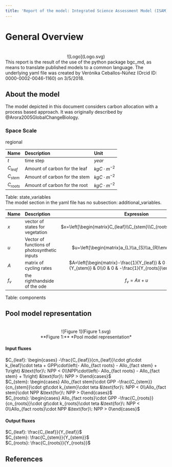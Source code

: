 ```yaml
---
title: 'Report of the model: Integrated Science Assessment Model (ISAM), version: 1'
---
```

  
  
# General Overview  
  

<br>
<center>
![Logo](Logo.svg)
</center>
This report is the result of the use of the python package bgc_md, as means to translate published models to a common language.  The underlying yaml file was created by Verónika Ceballos-Núñez (Orcid ID: 0000-0002-0046-1160) on 3/5/2018.  
  
  
  
## About the model  
  
The model depicted in this document considers carbon allocation with a process based approach. It was originally described by @Arora2005GlobalChangeBiology.  
  
  
  
### Space Scale  
  
regional
  
  
Name|Description|Unit  
:-----|:-----|:-----  
$t$|time step|$year$  
$C_{leaf}$|Amount of carbon for the leaf|$kgC\cdot m^{-2}$  
$C_{stem}$|Amount of carbon for the stem|$kgC\cdot m^{-2}$  
$C_{roots}$|Amount of carbon for the root|$kgC\cdot m^{-2}$  
  Table: state_variables  
The model section in the yaml file has no subsection: additional_variables.  
  
Name|Description|Expression  
:-----|:-----|:-----:  
$x$|vector of states for vegetation|$x=\left[\begin{matrix}C_{leaf}\\C_{stem}\\C_{roots}\end{matrix}\right]$  
$u$|Vector of functions of photosynthetic inputs|$u=\left[\begin{matrix}a_{L}\\a_{S}\\a_{R}\end{matrix}\right]$  
$A$|matrix of cycling rates|$A=\left[\begin{matrix}-\frac{1}{Y_{leaf}} & 0 & 0\\0 & -\frac{1}{Y_{stem}} & 0\\0 & 0 & -\frac{1}{Y_{roots}}\end{matrix}\right]$  
$f_{v}$|the righthandside of the ode|$f_{v}=A x + u$  
  Table: components  
  
  
## Pool model representation  
  

<br>
<center>
![Figure 1](Figure 1.svg)<br>**Figure 1:** *Pool model representation*<br>
</center>
  
  
#### Input fluxes  
  
$C_{leaf}: \begin{cases} -\frac{C_{leaf}}{cn_{leaf}}\cdot gt\cdot k_{leaf}\cdot teta + GPP\cdot\left(- Allo_{fact roots} - Allo_{fact stem} + 1\right) &\text{for}\: NPP < 0\\NPP\cdot\left(- Allo_{fact roots} - Allo_{fact stem} + 1\right) &\text{for}\: NPP > 0\end{cases}$  
$C_{stem}: \begin{cases} Allo_{fact stem}\cdot GPP -\frac{C_{stem}}{cn_{stem}}\cdot gt\cdot k_{stem}\cdot teta &\text{for}\: NPP < 0\\Allo_{fact stem}\cdot NPP &\text{for}\: NPP > 0\end{cases}$  
$C_{roots}: \begin{cases} Allo_{fact roots}\cdot GPP -\frac{C_{roots}}{cn_{roots}}\cdot gt\cdot k_{roots}\cdot teta &\text{for}\: NPP < 0\\Allo_{fact roots}\cdot NPP &\text{for}\: NPP > 0\end{cases}$  

  
  
#### Output fluxes  
  
$C_{leaf}: \frac{C_{leaf}}{Y_{leaf}}$  
$C_{stem}: \frac{C_{stem}}{Y_{stem}}$  
$C_{roots}: \frac{C_{roots}}{Y_{roots}}$  
  
  
## References  
  
